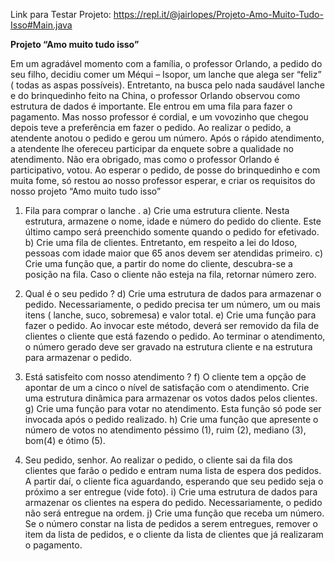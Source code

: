 Link para Testar Projeto: https://repl.it/@jairlopes/Projeto-Amo-Muito-Tudo-Isso#Main.java

<b>Projeto “Amo muito tudo isso”</b>
                                             
Em um agradável momento com a família, o professor Orlando, a pedido do
seu filho, decidiu comer um Méqui – Isopor, um lanche que alega ser “feliz”
( todas as aspas possíveis).
Entretanto, na busca pelo nada saudável lanche e do brinquedinho feito na
China, o professor Orlando observou como estrutura de dados é importante.
Ele entrou em uma fila para fazer o pagamento. Mas nosso professor é cordial,
e um vovozinho que chegou depois teve a preferência em fazer o pedido.
Ao realizar o pedido, a atendente anotou o pedido e gerou um número. Após o
rápido atendimento, a atendente lhe ofereceu participar da enquete sobre a
qualidade no atendimento. Não era obrigado, mas como o professor Orlando é
participativo, votou.
Ao esperar o pedido, de posse do brinquedinho e com muita fome, só restou ao
nosso professor esperar, e criar os requisitos do nosso projeto “Amo muito tudo
isso”

1) Fila para comprar o lanche .
a) Crie uma estrutura cliente. Nesta estrutura, armazene o nome, idade e número do pedido do cliente. Este
último campo será preenchido somente quando o pedido for efetivado.
b) Crie uma fila de clientes. Entretanto, em respeito a lei do Idoso, pessoas com idade maior que 65 anos
devem ser atendidas primeiro.
c) Crie uma função que, a partir do nome do cliente, descubra-se a posição na fila. Caso o cliente não esteja
na fila, retornar número zero.

2) Qual é o seu pedido ?
d) Crie uma estrutura de dados para armazenar o pedido. Necessariamente, o pedido precisa ter um número,
um ou mais itens ( lanche, suco, sobremesa) e valor total.
e) Crie uma função para fazer o pedido. Ao invocar este método, deverá ser removido da fila de clientes o
cliente que está fazendo o pedido. Ao terminar o atendimento, o número gerado deve ser gravado na estrutura
cliente e na estrutura para armazenar o pedido.

3) Está satisfeito com nosso atendimento ?
f) O cliente tem a opção de apontar de um a cinco o nível de satisfação com o atendimento. Crie uma
estrutura dinâmica para armazenar os votos dados pelos clientes.
g) Crie uma função para votar no atendimento. Esta função só pode ser invocada após o pedido realizado.
h) Crie uma função que apresente o número de votos no atendimento péssimo (1), ruim (2), mediano (3),
bom(4) e ótimo (5).

4) Seu pedido, senhor.
Ao realizar o pedido, o cliente sai da fila dos clientes que farão o pedido e entram numa lista de espera dos
pedidos. A partir daí, o cliente fica aguardando, esperando que seu pedido seja o próximo a ser entregue (vide
foto).
i) Crie uma estrutura de dados para armazenar os clientes na espera do pedido. Necessariamente, o pedido
não será entregue na ordem.
j) Crie uma função que receba um número. Se o número constar na lista de pedidos a serem entregues,
remover o item da lista de pedidos, e o cliente da lista de clientes que já realizaram o pagamento.
